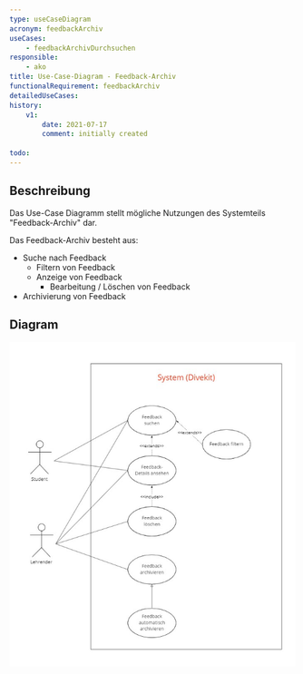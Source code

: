 ```yaml
---
type: useCaseDiagram
acronym: feedbackArchiv
useCases:
    - feedbackArchivDurchsuchen
responsible: 
    - ako
title: Use-Case-Diagram - Feedback-Archiv
functionalRequirement: feedbackArchiv
detailedUseCases:
history:
    v1:
        date: 2021-07-17
        comment: initially created

todo:  
---
```


## Beschreibung

Das Use-Case Diagramm stellt mögliche Nutzungen des Systemteils "Feedback-Archiv" dar.

Das Feedback-Archiv besteht aus:
* Suche nach Feedback
  * Filtern von Feedback
  * Anzeige von Feedback
    * Bearbeitung / Löschen von Feedback
* Archivierung von Feedback

## Diagram

![UseCaseFeedbackArchiv](./diagrams/UseCaseFeedbackArchiv.jpg)
